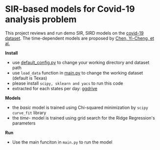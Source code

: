 # SIR-based models for Covid-19 analysis problem

This project reviews and run demo SIR, SIRD models on the [covid-19 dataset](https://github.com/CSSEGISandData/COVID-19/tree/master/csse_covid_19_data). The time-dependent models are proposed by [Chen, Yi-Cheng, et al.](http://128.84.4.27/abs/2003.00122)

**Install**
- use [default_config.py](script/default_config.py) to change your working directory and dataset path
- use `load_data` function in [main.py](script/main.py) to change the working dataset (default is Texas)
- please install `scipy, sklearn and yacs` to run this code
- extracted for each states per day: [ggdrive](https://drive.google.com/drive/folders/1epFqF8rjD5eHSUWS3yQHufah6boR48cV?usp=sharing)

**Models**
- the *basic* model is trained using Chi-squared minimization by `scipy curve_fit` library
- the *time-* model is trained using grid search for the Ridge Regression's parameters

**Run**
- Use the main funciton in `main.py` to run the model

